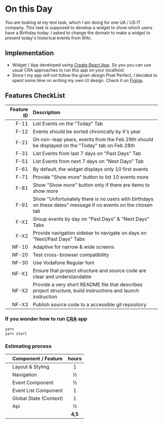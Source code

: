 # On this Day

You are looking at my test task, which I am doing for one UA / US IT company. This task is supposed to develop a widget to show which users have a Birthday today. I asked to change the domain to make a widget to present today's historical events from Wiki.

## Implementation

- Widget / App developed using [Create React App](https://create-react-app.dev/). So you you can use usual CRA approaches to run this app on your localhost.
- Since I my app will not follow the given design Pixel Perfect, I decided to spent some time on writing my own UI design. Check it on [Figma](https://www.figma.com/proto/YWWyHyEycQwDFWIjx2JgW7/This-Day-in-History?node-id=202%3A6&scaling=min-zoom&page-id=0%3A1).

## Features CheckList

| Feature ID | Description                                                                                                  |
| ---------: | :----------------------------------------------------------------------------------------------------------- |
|       F-11 | List Events on the "Today" Tab                                                                               |
|       F-12 | Events should be sorted chronically by it's year                                                             |
|       F-21 | On non-leap years, events from the Feb 29th should be displayed on the "Today" tab on Feb 28th               |
|       F-31 | List Events from last 7 days on "Past Days" Tab                                                              |
|       F-51 | List Events from next 7 days on "Next Days" Tab                                                              |
|       F-61 | By default, the widget displays only 10 first events                                                         |
|       F-71 | Provide "Show more" button to list 10 events more                                                            |
|       F-81 | Show "Show more" button only if there are items to show more                                                 |
|       F-91 | Show "Unfortunately there is no users with birthdays on these dates" message if no events on the chosen tab  |
|       F-X1 | Group events by day on "Past Days" & "Next Days" Tabs                                                        |
|       F-X2 | Provide navigation sidebar to navigate on days on "Next/Past Days" Tabs                                      |
|      NF-10 | Adaptive for narrow & wide screens                                                                           |
|      NF-20 | Test cross-browser compatibility                                                                             |
|      NF-30 | Use Vodafone Regular font                                                                                    |
|      NF-X1 | Ensure that project structure and source code are clear and understandable                                   |
|      NF-X2 | Provide a very short README file that describes project structure, build instructions and launch instruction |
|      NF-X3 | Publish source code to a accessible git repository                                                           |

### If you wonder how to run [CRA](https://create-react-app.dev/) app

```bash
yarn
yarn start
```

### Estimating process

|     | Component / Feature    |  hours  |
| --- | :--------------------- | :-----: |
|     | Layout & Styling       |    1    |
|     | Navigation             |    ½    |
|     | Event Component        |    ½    |
|     | Event List Component   |    1    |
|     | Global State (Context) |    1    |
|     | Api                    |    ½    |
|     |                        | **4,5** |
